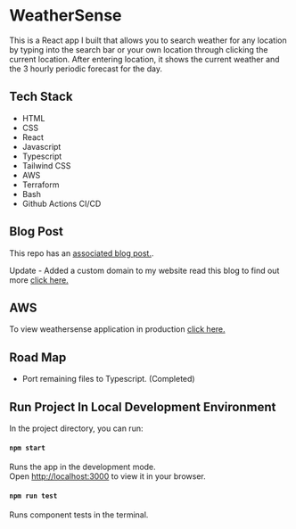 # WeatherSense 
<div><p>This is a React app I built that allows you to search weather for any location by typing into the search bar or your own location through clicking the current location. After entering location, it shows the current weather and the 3 hourly periodic forecast for the day. 

## Tech Stack

<ul>
  <li>HTML</li>
  <li>CSS</li>
  <li>React</li>
  <li>Javascript</li>
  <li>Typescript</li>
  <li>Tailwind CSS</li>
  <li>AWS</li>
  <li>Terraform</li>
  <li>Bash</li>
  <li>Github Actions CI/CD</li>
</ul>

## Blog Post

This repo has an [associated blog post.](https://medium.com/@fidaamahboob/my-software-engineering-journey-deploying-a-react-app-to-aws-4b0c957db857).

Update - Added a custom domain to my website read this blog to find out more [click here.](https://medium.com/@fidaamahboob/attaching-a-custom-domain-to-aws-cloud-front-using-terraform-complete-guide-f3d4985f24e9)

## AWS

To view weathersense application in production [click here.](https://d3vn25g3axuxaf.cloudfront.net)

## Road Map

<ul>
  <li>Port remaining files to Typescript. (Completed)</li>
</ul>

## Run Project In Local Development Environment

In the project directory, you can run:

#### `npm start`

Runs the app in the development mode.\
Open [http://localhost:3000](http://localhost:3000) to view it in your browser.

#### `npm run test`

Runs component tests in the terminal.

